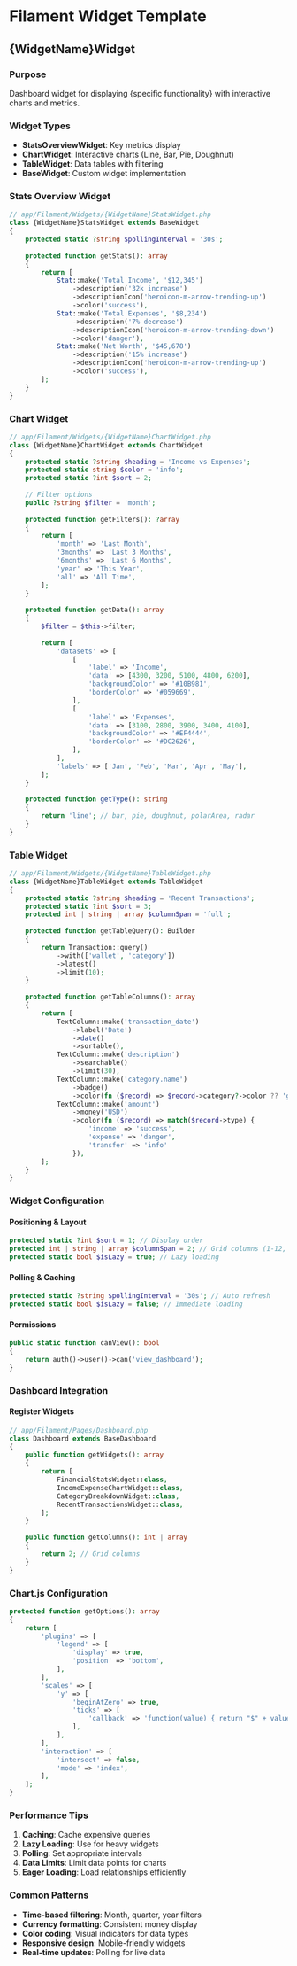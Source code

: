 # Filament Widget Template

## {WidgetName}Widget

### Purpose
Dashboard widget for displaying {specific functionality} with interactive charts and metrics.

### Widget Types
- **StatsOverviewWidget**: Key metrics display
- **ChartWidget**: Interactive charts (Line, Bar, Pie, Doughnut)
- **TableWidget**: Data tables with filtering
- **BaseWidget**: Custom widget implementation

### Stats Overview Widget
```php
// app/Filament/Widgets/{WidgetName}StatsWidget.php
class {WidgetName}StatsWidget extends BaseWidget
{
    protected static ?string $pollingInterval = '30s';
    
    protected function getStats(): array
    {
        return [
            Stat::make('Total Income', '$12,345')
                ->description('32k increase')
                ->descriptionIcon('heroicon-m-arrow-trending-up')
                ->color('success'),
            Stat::make('Total Expenses', '$8,234')
                ->description('7% decrease')
                ->descriptionIcon('heroicon-m-arrow-trending-down')
                ->color('danger'),
            Stat::make('Net Worth', '$45,678')
                ->description('15% increase')
                ->descriptionIcon('heroicon-m-arrow-trending-up')
                ->color('success'),
        ];
    }
}
```

### Chart Widget
```php
// app/Filament/Widgets/{WidgetName}ChartWidget.php
class {WidgetName}ChartWidget extends ChartWidget
{
    protected static ?string $heading = 'Income vs Expenses';
    protected static string $color = 'info';
    protected static ?int $sort = 2;
    
    // Filter options
    public ?string $filter = 'month';
    
    protected function getFilters(): ?array
    {
        return [
            'month' => 'Last Month',
            '3months' => 'Last 3 Months', 
            '6months' => 'Last 6 Months',
            'year' => 'This Year',
            'all' => 'All Time',
        ];
    }
    
    protected function getData(): array
    {
        $filter = $this->filter;
        
        return [
            'datasets' => [
                [
                    'label' => 'Income',
                    'data' => [4300, 3200, 5100, 4800, 6200],
                    'backgroundColor' => '#10B981',
                    'borderColor' => '#059669',
                ],
                [
                    'label' => 'Expenses', 
                    'data' => [3100, 2800, 3900, 3400, 4100],
                    'backgroundColor' => '#EF4444',
                    'borderColor' => '#DC2626',
                ],
            ],
            'labels' => ['Jan', 'Feb', 'Mar', 'Apr', 'May'],
        ];
    }
    
    protected function getType(): string
    {
        return 'line'; // bar, pie, doughnut, polarArea, radar
    }
}
```

### Table Widget
```php
// app/Filament/Widgets/{WidgetName}TableWidget.php
class {WidgetName}TableWidget extends TableWidget
{
    protected static ?string $heading = 'Recent Transactions';
    protected static ?int $sort = 3;
    protected int | string | array $columnSpan = 'full';
    
    protected function getTableQuery(): Builder
    {
        return Transaction::query()
            ->with(['wallet', 'category'])
            ->latest()
            ->limit(10);
    }
    
    protected function getTableColumns(): array
    {
        return [
            TextColumn::make('transaction_date')
                ->label('Date')
                ->date()
                ->sortable(),
            TextColumn::make('description')
                ->searchable()
                ->limit(30),
            TextColumn::make('category.name')
                ->badge()
                ->color(fn ($record) => $record->category?->color ?? 'gray'),
            TextColumn::make('amount')
                ->money('USD')
                ->color(fn ($record) => match($record->type) {
                    'income' => 'success',
                    'expense' => 'danger', 
                    'transfer' => 'info'
                }),
        ];
    }
}
```

### Widget Configuration

#### Positioning & Layout
```php
protected static ?int $sort = 1; // Display order
protected int | string | array $columnSpan = 2; // Grid columns (1-12, 'full')
protected static bool $isLazy = true; // Lazy loading
```

#### Polling & Caching
```php
protected static ?string $pollingInterval = '30s'; // Auto refresh
protected static bool $isLazy = false; // Immediate loading
```

#### Permissions
```php
public static function canView(): bool
{
    return auth()->user()->can('view_dashboard');
}
```

### Dashboard Integration

#### Register Widgets
```php
// app/Filament/Pages/Dashboard.php
class Dashboard extends BaseDashboard
{
    public function getWidgets(): array
    {
        return [
            FinancialStatsWidget::class,
            IncomeExpenseChartWidget::class,
            CategoryBreakdownWidget::class,
            RecentTransactionsWidget::class,
        ];
    }
    
    public function getColumns(): int | array
    {
        return 2; // Grid columns
    }
}
```

### Chart.js Configuration
```php
protected function getOptions(): array
{
    return [
        'plugins' => [
            'legend' => [
                'display' => true,
                'position' => 'bottom',
            ],
        ],
        'scales' => [
            'y' => [
                'beginAtZero' => true,
                'ticks' => [
                    'callback' => 'function(value) { return "$" + value.toLocaleString(); }',
                ],
            ],
        ],
        'interaction' => [
            'intersect' => false,
            'mode' => 'index',
        ],
    ];
}
```

### Performance Tips
1. **Caching**: Cache expensive queries
2. **Lazy Loading**: Use for heavy widgets
3. **Polling**: Set appropriate intervals
4. **Data Limits**: Limit data points for charts
5. **Eager Loading**: Load relationships efficiently

### Common Patterns
- **Time-based filtering**: Month, quarter, year filters
- **Currency formatting**: Consistent money display
- **Color coding**: Visual indicators for data types
- **Responsive design**: Mobile-friendly widgets
- **Real-time updates**: Polling for live data 
